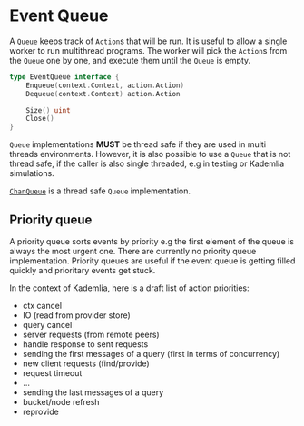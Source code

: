 # Event Queue

A `Queue` keeps track of `Action`s that will be run. It is useful to allow a single worker to run multithread programs. The worker will pick the `Action`s from the `Queue` one by one, and execute them until the `Queue` is empty.

```go
type EventQueue interface {
	Enqueue(context.Context, action.Action)
	Dequeue(context.Context) action.Action

	Size() uint
	Close()
}
```

`Queue` implementations **MUST** be thread safe if they are used in multi threads environments. However, it is also possible to use a `Queue` that is not thread safe, if the caller is also single threaded, e.g in testing or Kademlia simulations.

[`ChanQueue`](./chanqueue/) is a thread safe `Queue` implementation.

## Priority queue

A priority queue sorts events by priority e.g the first element of the queue is always the most urgent one. There are currently no priority queue implementation. Priority queues are useful if the event queue is getting filled quickly and prioritary events get stuck.

In the context of Kademlia, here is a draft list of action priorities:
- ctx cancel
- IO (read from provider store)
- query cancel
- server requests (from remote peers)
- handle response to sent requests
- sending the first messages of a query (first in terms of concurrency)
- new client requests (find/provide)
- request timeout
- ...
- sending the last messages of a query
- bucket/node refresh
- reprovide
